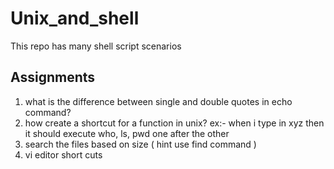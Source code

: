 # Unix_and_shell
This repo has many shell script scenarios 

## Assignments 

1. what is the difference between single and double quotes in echo command?
2. how create a shortcut for a function in unix?
ex:- when i type in xyz then it should execute who, ls, pwd one after the other
3. search the files based on size ( hint use find command )
4. vi editor short cuts 
